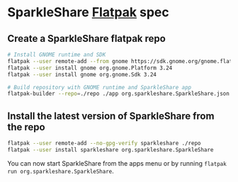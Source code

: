 # SparkleShare [Flatpak](http://flatpak.org/) spec


## Create a SparkleShare flatpak repo

```bash
# Install GNOME runtime and SDK
flatpak --user remote-add --from gnome https://sdk.gnome.org/gnome.flatpakrepo
flatpak --user install gnome org.gnome.Platform 3.24
flatpak --user install gnome org.gnome.Sdk 3.24

# Build repository with GNOME runtime and SparkleShare app
flatpak-builder --repo=./repo ./app org.sparkleshare.SparkleShare.json
```


## Install the latest version of SparkleShare from the repo
```bash
flatpak --user remote-add --no-gpg-verify sparkleshare ./repo
flatpak --user install sparkleshare org.sparkleshare.SparkleShare
```

You can now start SparkleShare from the apps menu or by running `flatpak run org.sparkleshare.SparkleShare`.

